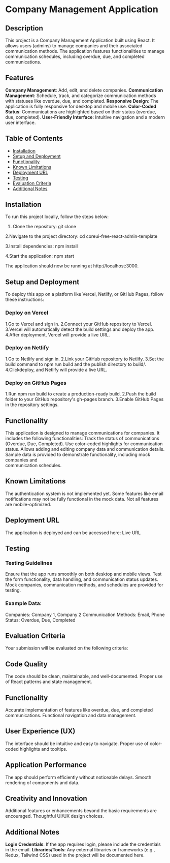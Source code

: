 # Company Management Application
## Description

This project is a Company Management Application built using React. It allows users (admins) to manage companies and their associated communication methods. The application features functionalities to manage communication schedules, including overdue, due, and completed communications.

## Features
**Company Management**: Add, edit, and delete companies.
**Communication Management**: Schedule, track, and categorize communication methods with statuses like overdue, due, and completed.
**Responsive Design**: The application is fully responsive for desktop and mobile use.
**Color-Coded Status**: Communications are highlighted based on their status (overdue, due, completed).
**User-Friendly Interface**: Intuitive navigation and a modern user interface.


## Table of Contents
- [Installation](#installation)
- [Setup and Deployment](#setup-and-deployment)
- [Functionality](#functionality)
- [Known Limitations](#known-limitations)
- [Deployment URL](#deployment-url)
- [Testing](#testing)
- [Evaluation Criteria](#evaluation-criteria)
- [Additional Notes](#additional-notes)


## Installation

To run this project locally, follow the steps below:

1. Clone the repository:
   git clone <repo-url>

2.Navigate to the project directory:
   cd coreui-free-react-admin-template

3.Install dependencies:
  npm install

4.Start the application:
  npm start

The application should now be running at http://localhost:3000.

## Setup and Deployment
To deploy this app on a platform like Vercel, Netlify, or GitHub Pages, follow these instructions:

### Deploy on Vercel
1.Go to Vercel and sign in.
2.Connect your GitHub repository to Vercel.
3.Vercel will automatically detect the build settings and deploy the app.
4.After deployment, Vercel will provide a live URL.

### Deploy on Netlify
1.Go to Netlify and sign in.
2.Link your GitHub repository to Netlify.
3.Set the build command to npm run build and the publish directory to build/.
4.Clickdeploy, and Netlify will provide a live URL.

### Deploy on GitHub Pages
1.Run npm run build to create a production-ready build.
2.Push the build folder to your GitHub repository's gh-pages branch.
3.Enable GitHub Pages in the repository settings.

## Functionality
This application is designed to manage communications for companies. It includes the following functionalities:
  Track the status of communications (Overdue, Due, Completed).
  Use color-coded highlights for communication status.
  Allows adding and editing company data and communication details.
  Sample data is provided to demonstrate functionality, including mock companies and       
  communication schedules.

## Known Limitations
The authentication system is not implemented yet.
Some features like email notifications may not be fully functional in the mock data.
Not all features are mobile-optimized.
## Deployment URL
The application is deployed and can be accessed here: Live URL

## Testing
### Testing Guidelines
Ensure that the app runs smoothly on both desktop and mobile views.
Test the form functionality, data handling, and communication status updates.
Mock companies, communication methods, and schedules are provided for testing.
### Example Data:
Companies: Company 1, Company 2
Communication Methods: Email, Phone
Status: Overdue, Due, Completed

## Evaluation Criteria
Your submission will be evaluated on the following criteria:

## Code Quality
The code should be clean, maintainable, and well-documented.
Proper use of React patterns and state management.

## Functionality
Accurate implementation of features like overdue, due, and completed communications.
Functional navigation and data management.

## User Experience (UX)
The interface should be intuitive and easy to navigate.
Proper use of color-coded highlights and tooltips.

## Application Performance
The app should perform efficiently without noticeable delays.
Smooth rendering of components and data.

## Creativity and Innovation
Additional features or enhancements beyond the basic requirements are encouraged.
Thoughtful UI/UX design choices.

## Additional Notes
**Login Credentials**: If the app requires login, please include the credentials in the email.
**Libraries/Tools**: Any external libraries or frameworks (e.g., Redux, Tailwind CSS) used in the project will be documented here.

